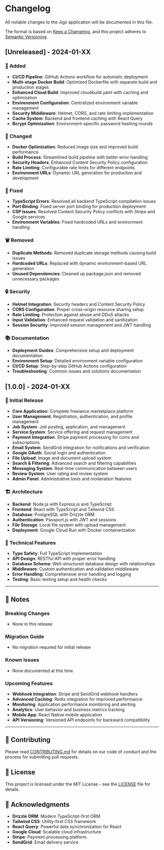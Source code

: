 # Changelog

All notable changes to the Jigz application will be documented in this file.

The format is based on [Keep a Changelog](https://keepachangelog.com/en/1.0.0/),
and this project adheres to [Semantic Versioning](https://semver.org/spec/v2.0.0.html).

## [Unreleased] - 2024-01-XX

### 🚀 Added
- **CI/CD Pipeline**: GitHub Actions workflow for automatic deployment
- **Multi-stage Docker Build**: Optimized Dockerfile with separate build and production stages
- **Enhanced Cloud Build**: Improved cloudbuild.yaml with caching and optimization
- **Environment Configuration**: Centralized environment variable management
- **Security Middleware**: Helmet, CORS, and rate limiting implementation
- **Cache System**: Backend and frontend caching with React Query
- **Bcrypt Optimization**: Environment-specific password hashing rounds

### 🔧 Changed
- **Docker Optimization**: Reduced image size and improved build performance
- **Build Process**: Streamlined build pipeline with better error handling
- **Security Headers**: Enhanced Content Security Policy configuration
- **Rate Limiting**: Configurable rate limits for different endpoints
- **Environment URLs**: Dynamic URL generation for production and development

### 🐛 Fixed
- **TypeScript Errors**: Resolved all backend TypeScript compilation issues
- **Port Binding**: Fixed server port binding for production deployment
- **CSP Issues**: Resolved Content Security Policy conflicts with Stripe and Google services
- **Environment Variables**: Fixed hardcoded URLs and environment handling

### 🗑️ Removed
- **Duplicate Methods**: Removed duplicate storage methods causing build issues
- **Hardcoded URLs**: Replaced with dynamic environment-based URL generation
- **Unused Dependencies**: Cleaned up package.json and removed unnecessary packages

### 🔒 Security
- **Helmet Integration**: Security headers and Content Security Policy
- **CORS Configuration**: Proper cross-origin resource sharing setup
- **Rate Limiting**: Protection against abuse and DDoS attacks
- **Input Validation**: Enhanced request validation and sanitization
- **Session Security**: Improved session management and JWT handling

### 📚 Documentation
- **Deployment Guides**: Comprehensive setup and deployment documentation
- **Environment Setup**: Detailed environment variable configuration
- **CI/CD Setup**: Step-by-step GitHub Actions configuration
- **Troubleshooting**: Common issues and solutions documentation

## [1.0.0] - 2024-01-XX

### 🎉 Initial Release
- **Core Application**: Complete freelance marketplace platform
- **User Management**: Registration, authentication, and profile management
- **Job System**: Job posting, application, and management
- **Service System**: Service offering and request management
- **Payment Integration**: Stripe payment processing for coins and subscriptions
- **Email System**: SendGrid integration for notifications and verification
- **Google OAuth**: Social login and authentication
- **File Upload**: Image and document upload system
- **Search & Filtering**: Advanced search and filtering capabilities
- **Messaging System**: Real-time communication between users
- **Review System**: User rating and review system
- **Admin Panel**: Administrative tools and moderation features

### 🏗️ Architecture
- **Backend**: Node.js with Express.js and TypeScript
- **Frontend**: React with TypeScript and Tailwind CSS
- **Database**: PostgreSQL with Drizzle ORM
- **Authentication**: Passport.js with JWT and sessions
- **File Storage**: Local file system with upload management
- **Deployment**: Google Cloud Run with Docker containerization

### 🔧 Technical Features
- **Type Safety**: Full TypeScript implementation
- **API Design**: RESTful API with proper error handling
- **Database Schema**: Well-structured database design with relationships
- **Middleware**: Custom authentication and validation middleware
- **Error Handling**: Comprehensive error handling and logging
- **Testing**: Basic testing setup and health checks

---

## 📝 Notes

### Breaking Changes
- None in this release

### Migration Guide
- No migration required for initial release

### Known Issues
- None documented at this time

### Upcoming Features
- **Webhook Integration**: Stripe and SendGrid webhook handlers
- **Advanced Caching**: Redis integration for improved performance
- **Monitoring**: Application performance monitoring and alerting
- **Analytics**: User behavior and business metrics tracking
- **Mobile App**: React Native mobile application
- **API Versioning**: Versioned API endpoints for backward compatibility

---

## 🤝 Contributing

Please read [CONTRIBUTING.md](CONTRIBUTING.md) for details on our code of conduct and the process for submitting pull requests.

## 📄 License

This project is licensed under the MIT License - see the [LICENSE](LICENSE) file for details.

## 🙏 Acknowledgments

- **Drizzle ORM**: Modern TypeScript-first ORM
- **Tailwind CSS**: Utility-first CSS framework
- **React Query**: Powerful data synchronization for React
- **Google Cloud**: Scalable cloud infrastructure
- **Stripe**: Payment processing platform
- **SendGrid**: Email delivery service
